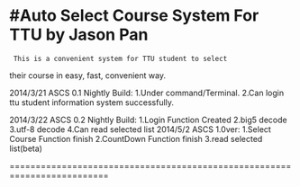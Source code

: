 #Auto Select Course System For TTU                           by Jason Pan
=========================================================================
     This is a convenient system for TTU student to select 
their course in easy, fast, convenient way.

2014/3/21 ASCS 0.1 Nightly Build:
	1.Under command/Terminal.
	2.Can login ttu student information system successfully.

2014/3/22 ASCS 0.2 Nightly Build:
	1.Login Function Created
	2.big5 decode
	3.utf-8 decode
	4.Can read selected list
2014/5/2  ASCS 1.0ver:
	1.Select Course Function finish
	2.CountDown Function finish
	3.read selected list(beta)

=========================================================================
